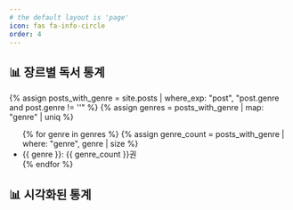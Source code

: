 ```yaml
---
# the default layout is 'page'
icon: fas fa-info-circle
order: 4
---
```


## 📊 장르별 독서 통계

{% assign posts_with_genre = site.posts | where_exp: "post", "post.genre and post.genre != ''" %}
{% assign genres = posts_with_genre | map: "genre" | uniq %}

<ul>
  {% for genre in genres %}
    {% assign genre_count = posts_with_genre | where: "genre", genre | size %}
    <li>{{ genre }}: {{ genre_count }}권</li>
  {% endfor %}
</ul>

## 📊 시각화된 통계

<canvas id="genreChart" width="400" height="400"></canvas>

<!-- Chart.js 로드 -->
<script src="https://cdn.jsdelivr.net/npm/chart.js"></script>

<script>
  document.addEventListener("DOMContentLoaded", function() {
    const ctx = document.getElementById('genreChart').getContext('2d');

    // Liquid로 생성한 데이터를 JavaScript 변수에 전달
    const labels = JSON.parse('{{ genres | jsonify }}');
    const data = JSON.parse('[{% for genre in genres %}{{ posts_with_genre | where: "genre", genre | size }}{% if forloop.last == false %}, {% endif %}{% endfor %}]');

    // 디버깅: 데이터 확인
    console.log("📊 장르 목록 (labels):", labels);
    console.log("📈 장르별 수량 (data):", data);

    // 데이터가 비었는지 확인
    if (labels.length === 0 || data.length === 0) {
      console.error("❌ 차트를 생성할 데이터가 없습니다.");
      return;
    }

    // Chart.js로 차트 생성
    new Chart(ctx, {
      type: 'bar',
      data: {
        labels: labels,
        datasets: [{
          label: '독서 장르별 통계',
          data: data,
          backgroundColor: [
            'rgba(255, 99, 132, 0.6)',
            'rgba(54, 162, 235, 0.6)',
            'rgba(255, 206, 86, 0.6)',
            'rgba(75, 192, 192, 0.6)',
            'rgba(153, 102, 255, 0.6)',
            'rgba(255, 159, 64, 0.6)'
          ],
          borderWidth: 1
        }]
      },
      options: {
        responsive: true,
        scales: {
          y: {
            beginAtZero: true
          }
        }
      }
    });
  });
</script>